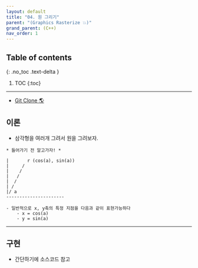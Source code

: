 ```yaml
---
layout: default
title: "04. 원 그리기"
parent: "(Graphics Rasterize 💥)"
grand_parent: (C++)
nav_order: 1
---
```


## Table of contents
{: .no_toc .text-delta }

1. TOC
{:toc}

---

* [Git Clone 🌎](https://github.com/EasyCoding-7/Directx11_Rasterization/tree/2/2_Circle)

## 이론

* 삼각형을 여러개 그려서 원을 그려보자.

```
* 들어가기 전 알고가자! *

|       r (cos(a), sin(a))
|     /
|    /
|   /
|  /
| /
|/ a
----------------------

- 일반적으로 x, y축의 특정 지점을 다음과 같이 표현가능하다
    - x = cos(a)
    - y = sin(a)
```

---

## 구현

* 간단하기에 소스코드 참고